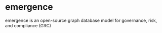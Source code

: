 # emergence
emergence is an open-source graph database model for governance, risk, and compliance (GRC)
